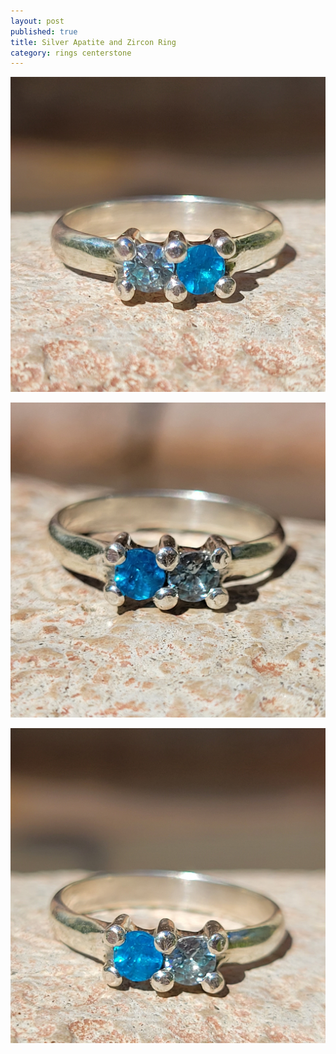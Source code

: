 ```yaml
---
layout: post
published: true
title: Silver Apatite and Zircon Ring
category: rings centerstone
---
```

![halfround_silver_apatite_zircon_5.5-0.jpg](/images/jewelry/rings/halfround_silver_apatite_zircon_5.5-0.jpg)
<!--more-->
![halfround_silver_apatite_zircon_5.5-1.jpg](/images/jewelry/rings/halfround_silver_apatite_zircon_5.5-1.jpg)
<!--more-->
![halfround_silver_apatite_zircon_5.5-2.jpg](/images/jewelry/rings/halfround_silver_apatite_zircon_5.5-2.jpg)
